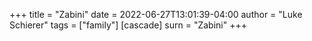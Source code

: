 +++
title = "Zabini"
date = 2022-06-27T13:01:39-04:00
author = "Luke Schierer"
tags = ["family"]
[cascade]
  surn = "Zabini"
+++

